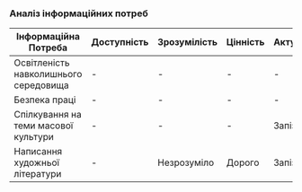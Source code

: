 ### Аналіз інформаційних потреб
| Інформаційна Потреба                      | Доступність  | Зрозумілість     | Цінність        | Актуальність       |
|------------------------------------------|--------------|------------------|-----------------|--------------------|
| Освітленість навколишнього середовища   | -     | -     | -               | -                  |
| Безпека праці                             | -            | -     | -               | -                  |
| Спілкування на теми масової культури     | -            | -                | -               | Запізно            |
| Написання художньої літератури            | -       | Незрозуміло     | Дорого          | Запізно            |
